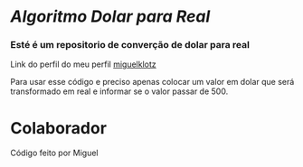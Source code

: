 # ***Algoritmo Dolar para Real***
### Esté é um repositorio de converção de dolar para real

Link do perfil do meu perfil [miguelklotz](https://github.com/miguelklotz)

Para usar esse código e preciso apenas colocar um valor em dolar que será transformado em real e informar se o valor passar de 500.

# Colaborador

Código feito por Miguel